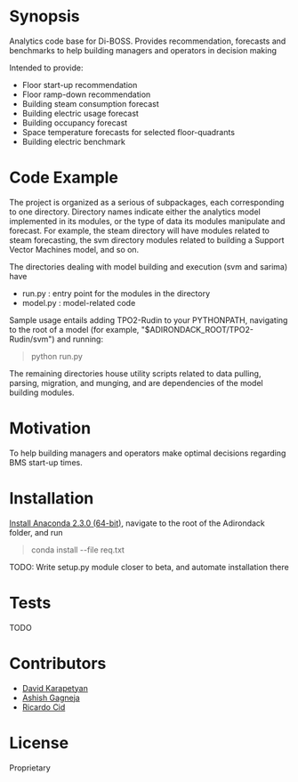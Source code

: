 # Synopsis

Analytics code base for Di-BOSS. Provides recommendation, forecasts and
benchmarks to help building managers and operators in decision making

Intended to provide:
* Floor start-up recommendation
* Floor ramp-down recommendation
* Building steam consumption forecast
* Building electric usage forecast
* Building occupancy forecast
* Space temperature forecasts for selected floor-quadrants
* Building electric benchmark

# Code Example

The project is organized as a serious of subpackages, each
corresponding to one directory. Directory names indicate either the analytics
model implemented in its modules, or the type of data its modules
manipulate and forecast. For example, the steam directory 
will have modules related to steam forecasting, the svm directory modules
related to building a Support Vector Machines model, and so on.

The directories dealing with model building and execution (svm and sarima)
have 
* run.py : entry point for the modules in the directory
* model.py : model-related code

Sample usage entails adding TPO2-Rudin to your PYTHONPATH, navigating to the
root of a model (for example, "$ADIRONDACK_ROOT/TPO2-Rudin/svm") 
and running:
> python run.py

The remaining directories house utility scripts related to data pulling,
parsing, migration, and munging, and are dependencies of the model 
building modules.

# Motivation

To help building managers and operators make optimal decisions regarding
BMS start-up times.

# Installation

[Install Anaconda 2.3.0 (64-bit)](https://www.continuum.io/downloads), 
navigate to the root of the Adirondack folder, and run
> conda install --file req.txt

TODO: Write setup.py module closer to beta, and automate installation there

# Tests

TODO

# Contributors

* [David Karapetyan](mailto:dkarapetyan@prescriptivedata.io)
* [Ashish Gagneja](mailto:agagneja@prescriptivedata.io)
* [Ricardo Cid](mailto:agagneja@prescriptivedata.io)

# License

Proprietary
